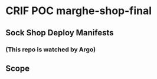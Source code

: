 # CRIF POC marghe-shop-final

## Sock Shop Deploy Manifests
### (This repo is watched by Argo)

## Scope
